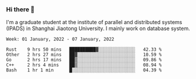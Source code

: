 ### Hi there 👋

I'm a graduate student at the institute of parallel and distributed systems (IPADS) in Shanghai Jiaotong University. I mainly work on database system.

<!--START_SECTION:waka-->
```text
Week: 01 January, 2022 - 07 January, 2022

Rust    9 hrs 50 mins   ██████████▓░░░░░░░░░░░░░░   42.33 % 
Other   2 hrs 27 mins   ██▓░░░░░░░░░░░░░░░░░░░░░░   10.59 % 
Go      2 hrs 17 mins   ██▒░░░░░░░░░░░░░░░░░░░░░░   09.86 % 
C++     2 hrs 4 mins    ██▒░░░░░░░░░░░░░░░░░░░░░░   08.94 % 
Bash    1 hr 1 min      █░░░░░░░░░░░░░░░░░░░░░░░░   04.39 % 
```
<!--END_SECTION:waka-->

<!--
**yqmmm/yqmmm** is a ✨ _special_ ✨ repository because its `README.md` (this file) appears on your GitHub profile.

Here are some ideas to get you started:

- 🔭 I’m currently working on ...
- 🌱 I’m currently learning ...
- 👯 I’m looking to collaborate on ...
- 🤔 I’m looking for help with ...
- 💬 Ask me about ...
- 📫 How to reach me: ...
- 😄 Pronouns: ...
- ⚡ Fun fact: ...
-->
